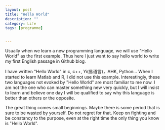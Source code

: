 ```yaml
---
layout: post
title: "Hello World"
description: ""
category: Life
tags: [programme]


---
```


Usually when we learn a new programming language, we will use "Hello World" as the first example. Thus here I just want 
to say hello world to write my first English passage in Github blog.

I have written "Hello World" in c, c++, Yi(易语言)，AHK, Python... When I started to learn Matlab and R, I did not use this
example. Interestingly, these two languages not evoked by "Hello World" are most familiar to me now. I am not the one who 
can master something new very quickly, but I will insist to learn and believe one day I will be qualified to say 
why this language is better than others or the opposite.

The great thing comes small beginnings. Maybe there is some period that is sure to be wasted by yourself. Do not regret for that. 
Keep on fighting and be constancy to the purpose, even at the right time  the only thing you know is "Hello World".



